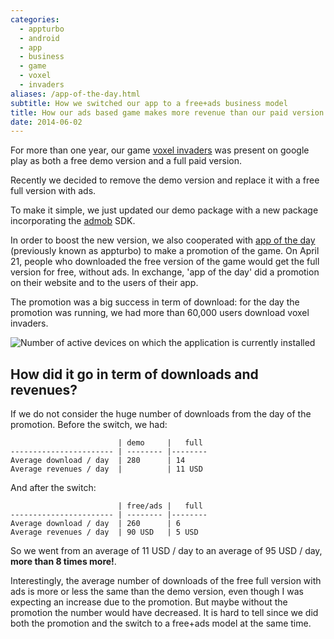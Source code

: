 ```yaml
---
categories:
  - appturbo
  - android
  - app
  - business
  - game
  - voxel
  - invaders
aliases: /app-of-the-day.html
subtitle: How we switched our app to a free+ads business model
title: How our ads based game makes more revenue than our paid version
date: 2014-06-02
---
```



For more than one year, our game [voxel invaders] was present on google play as
both a free demo version and a full paid version.

Recently we decided to remove the demo version and replace it with a free full
version with ads.

To make it simple, we just updated our demo package with a new package
incorporating the [admob] SDK.

In order to boost the new version, we also cooperated with [app of the day]
(previously known as appturbo) to make a promotion of the game.  On April 21,
people who downloaded the free version of the game would get the full version
for free, without ads.  In exchange, 'app of the day' did a promotion on their
website and to the users of their app.

The promotion was a big success in term of download: for the day the promotion
was running, we had more than 60,000 users download voxel invaders.

![Number of active devices on which the application is currently
installed](/assets/imgs/app-of-the-day/active-devices.png)


## How did it go in term of downloads and revenues?


If we do not consider the huge number of downloads from the day of the
promotion.  Before the switch, we had:

                            | demo     |   full
    ----------------------- | -------- |--------
    Average download / day  | 280      | 14
    Average revenues / day  |          | 11 USD


And after the switch:

                            | free/ads |   full
    ----------------------- | -------- |--------
    Average download / day  | 260      | 6
    Average revenues / day  | 90 USD   | 5 USD


So we went from an average of 11 USD / day to an average of 95 USD / day,
**more than 8 times more!**.

Interestingly, the average number of downloads of the free full version with
ads is more or less the same than the demo version, even though I was expecting
an increase due to the promotion.  But maybe without the promotion the number
would have decreased.  It is hard to tell since we did both the promotion and
the switch to a free+ads model at the same time.

[admob]: http://www.google.com/ads/admob
[app of the day]: http://appturbo.it
[voxel invaders]: http://noctua-software.com/voxel-invaders

